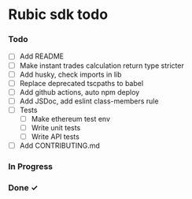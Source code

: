 # Rubic sdk todo

### Todo

- [ ] Add README
- [ ] Make instant trades calculation return type stricter 
- [ ] Add husky, check imports in lib
- [ ] Replace deprecated tscpaths to babel
- [ ] Add github actions, auto npm deploy
- [ ] Add JSDoc, add eslint class-members rule
- [ ] Tests
  - [ ] Make ethereum test env  
  - [ ] Write unit tests
  - [ ] Write API tests
- [ ] Add CONTRIBUTING.md

### In Progress

### Done ✓
